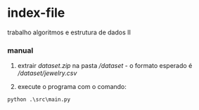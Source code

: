 # **index-file**

trabalho algoritmos e estrutura de dados II

### **manual**

1) extrair _dataset.zip_ na pasta _/dataset_ - o formato esperado é _/dataset/jewelry.csv_

2) execute o programa com o comando:

```python
python .\src\main.py
```

